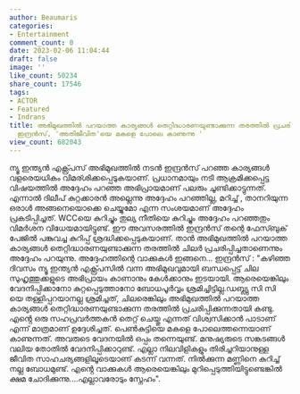 ```yaml
---
author: Beaumaris
categories:
- Entertainment
comment_count: 0
date: 2023-02-06 11:04:44
draft: false
image: ''
like_count: 50234
share_count: 17546
tags:
- ACTOR
- Featured
- Indrans
title: അഭിമുഖത്തിൽ പറയാത്ത കാര്യങ്ങൾ തെറ്റിദ്ധാരണയുണ്ടാക്കുന്ന തരത്തിൽ പ്രചരിപ്പിക്കുന്നതായി
  ഇന്ദ്രൻസ്, 'അതിജീവിത'യെ മകളെ പോലെ കാണുന്നു '
view_count: 682043
---
```


ന്യൂ ഇന്ത്യൻ എക്സ്പ്രസ് അഭിമുഖത്തിൽ നടൻ ഇന്ദ്രൻസ് പറഞ്ഞ കാര്യങ്ങൾ വളരെയധികം വിമര്ശിക്കപ്പെടുകയാണ്. പ്രധാനമായും നടി ആക്രമിക്കപ്പെട്ട വിഷയത്തിൽ അദ്ദേഹം പറഞ്ഞ അഭിപ്രായമാണ് പലരും ചൂണ്ടിക്കാട്ടുന്നത്. എന്നാൽ ദിലീപ് കുറ്റക്കാരൻ അല്ലെന്നു അദ്ദേഹം പറഞ്ഞില്ല, മറിച്ച് , താനറിയുന്ന ഒരാൾ അങ്ങനെയൊക്കെ ചെയ്യുമോ എന്ന സംശയമാണ് അദ്ദേഹം പ്രകടിപ്പിച്ചത്. WCCയെ കുറിച്ചും തുല്യ നീതിയെ കുറിച്ചും അദ്ദേഹം പറഞ്ഞതും വിമർശന വിധേയമായിട്ടുണ്ട്. ഈ അവസരത്തിൽ ഇന്ദ്രൻസ് തന്റെ ഫേസ്ബുക് പേജിൽ പങ്കുവച്ച കുറിപ്പ് ശ്രദ്ധിക്കപ്പെടുകയാണ്. താൻ അഭിമുഖത്തിൽ പറയാത്ത കാര്യങ്ങൾ തെറ്റിദ്ധാരണയുണ്ടാക്കുന്ന തരത്തിൽ ചിലർ പ്രചരിപ്പിച്ചതാണെന്നും അദ്ദേഹം പറയുന്നു. അദ്ദേഹത്തിന്റെ വാക്കുകൾ ഇങ്ങനെ... ഇന്ദ്രൻസ് : "കഴിഞ്ഞ ദിവസം ന്യൂ ഇന്ത്യൻ എക്സ്പ്രസിൽ വന്ന അഭിമുഖവുമായി ബന്ധപ്പെട്ട് ചില സുഹൃത്തുക്കളുടെ അഭിപ്രായം കാണാനും കേൾക്കാനും ഇടയായി. ആരെയെങ്കിലും വേദനിപ്പിക്കാനോ കുറ്റപ്പെടുത്താനോ ബോധപൂർവ്വം ശ്രമിച്ചിട്ടില്ല.ഡബ്ല്യു സി സി യെ തള്ളിപ്പറയാനല്ല ശ്രമിച്ചത്, ചിലരെങ്കിലും അഭിമുഖത്തിൽ പറയാത്ത കാര്യങ്ങൾ തെറ്റിദ്ധാരണയുണ്ടാക്കുന്ന തരത്തിൽ പ്രചരിപ്പിക്കുന്നതായി കണ്ടു. എൻ്റെ ഒരു സഹപ്രവർത്തകൻ തെറ്റ് ചെയ്തു എന്നത് വിശ്വസിക്കാൻ പാടാണ് എന്ന് മാത്രമാണ് ഉദ്ദേശിച്ചത്. പെൺകുട്ടിയെ മകളെ പോലെത്തന്നെയാണ് കാണുന്നത്. അവരുടെ വേദനയിൽ ഒപ്പം തന്നെയുണ്ട്. മനുഷ്യരുടെ സങ്കടങ്ങൾ വലിയ തോതിൽ വേദനിപ്പിക്കാറുണ്ട്. എല്ലാ നിലവിളികളും തിരിച്ചറിയാനുള്ള ജീവിത സാഹചര്യങ്ങളിലൂടെയാണ് കടന്ന് വന്നത്. നിൽക്കുന്ന മണ്ണിനെ കുറിച്ച് നല്ല ബോധമുണ്ട്. എൻ്റെ വാക്കുകൾ ആരെയെങ്കിലും മുറിപ്പെടുത്തിയിട്ടുണ്ടെങ്കിൽ ക്ഷമ ചോദിക്കുന്നു....എല്ലാവരോടും സ്നേഹം".  &nbsp;